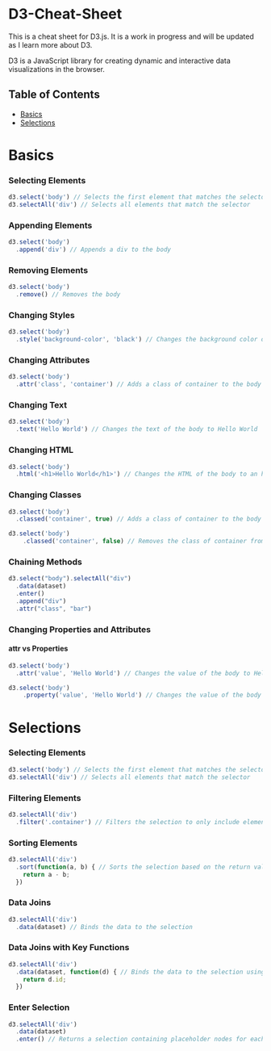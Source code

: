 # D3-Cheat-Sheet

This is a cheat sheet for D3.js. It is a work in progress and will be updated as I learn more about D3.

D3 is a JavaScript library for creating dynamic and interactive data visualizations in the browser.

## Table of Contents

- [Basics](#basics)
- [Selections](#selections)

# Basics

### Selecting Elements

```js
d3.select('body') // Selects the first element that matches the selector
d3.selectAll('div') // Selects all elements that match the selector
```

### Appending Elements

```js
d3.select('body')
  .append('div') // Appends a div to the body
```

### Removing Elements

```js
d3.select('body')
  .remove() // Removes the body
```

### Changing Styles

```js
d3.select('body')
  .style('background-color', 'black') // Changes the background color of the body to black
```

### Changing Attributes

```js
d3.select('body')
  .attr('class', 'container') // Adds a class of container to the body
```

### Changing Text

```js
d3.select('body')
  .text('Hello World') // Changes the text of the body to Hello World
```

### Changing HTML

```js
d3.select('body')
  .html('<h1>Hello World</h1>') // Changes the HTML of the body to an h1 with the text Hello World
```

### Changing Classes

```js
d3.select('body')
  .classed('container', true) // Adds a class of container to the body

d3.select('body')
    .classed('container', false) // Removes the class of container from the body
```

### Chaining Methods 

```js
d3.select("body").selectAll("div")
  .data(dataset)
  .enter()
  .append("div")
  .attr("class", "bar")
```

### Changing Properties and Attributes
#### attr vs Properties

```js
d3.select('body')
  .attr('value', 'Hello World') // Changes the value of the body to Hello World

d3.select('body')
    .property('value', 'Hello World') // Changes the value of the body to Hello World
```


# Selections

### Selecting Elements

```js
d3.select('body') // Selects the first element that matches the selector
d3.selectAll('div') // Selects all elements that match the selector
```

### Filtering Elements

```js
d3.selectAll('div')
  .filter('.container') // Filters the selection to only include elements with a class of container
```

### Sorting Elements

```js
d3.selectAll('div')
  .sort(function(a, b) { // Sorts the selection based on the return value of the function
    return a - b;
  })
```

### Data Joins

```js
d3.selectAll('div')
  .data(dataset) // Binds the data to the selection
```

### Data Joins with Key Functions

```js
d3.selectAll('div')
  .data(dataset, function(d) { // Binds the data to the selection using a key function
    return d.id;
  })
```

### Enter Selection

```js
d3.selectAll('div')
  .data(dataset)
  .enter() // Returns a selection containing placeholder nodes for each data point
```
